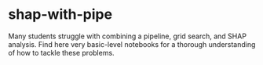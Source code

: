 # shap-with-pipe

Many students struggle with combining a pipeline, grid search, and SHAP analysis. Find here very basic-level notebooks for a thorough understanding of how to tackle these problems.

